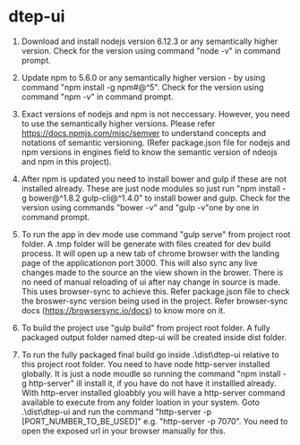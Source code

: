 # dtep-ui

1. Download and install nodejs version 6.12.3 or any semantically higher version. Check for the version using command "node -v" in command prompt.

2. Update npm to 5.6.0 or any semantically higher version - by using command "npm install -g npm#@^5". Check for the version using command "npm -v" in command prompt.

3. Exact versions of nodejs and npm is not neccessary. However, you need to use the semantically higher versions. Please refer https://docs.npmjs.com/misc/semver to understand concepts and notations of semantic versioning. (Refer package.json file for nodejs and npm versions in engines field to know the semantic version of ndeojs and npm in this project).

4. After npm is updated you need to install bower and gulp if these are not installed already. These are just node modules so just run "npm install -g bower@^1.8.2 gulp-cli@^1.4.0" to install bower and gulp. Check for the version using commands "bower -v" and "gulp -v"one by one in command prompt.

5. To run the app in dev mode use command "gulp serve" from project root folder. A .tmp folder will be generate with files created for dev build process. It will open up a new tab of chrome browser with the landing page of the applicationon port 3000. This will also sync any live changes made to the source an the view shown in the brower. There is no need of manual reloading of ui after nay change in source is made. This uses browser-sync to achieve this. Refer package.json file to check the broswer-sync version being used in the project. Refer browser-sync docs (https://browsersync.io/docs) to know more on it.

6. To build the project use "gulp build" from project root folder. A fully packaged output folder named dtep-ui will be created inside dist folder.

7. To run the fully packaged final build go inside .\dist\dtep-ui relative to this project root folder. You need to have node http-server installed globally. It is just a node moudle so running the command "npm install -g http-server" ill install it, if you have do not have it installled already. With http-erver installed gloabbly you will have a http-server command available to execute from any folder loation in your system. Goto .\dist\dtep-ui and run the command "http-server -p [PORT_NUMBER_TO_BE_USED]" e.g. "http-server -p 7070". You need to open the exposed url in your browser manually for this.
